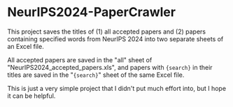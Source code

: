 # NeurIPS2024-PaperCrawler
This project saves the titles of (1) all accepted papers and (2) papers containing specified words from NeurIPS 2024 into two separate sheets of an Excel file.

All accepted papers are saved in the "all" sheet of "NeurIPS2024_accepted_papers.xls", and papers with `{search}` in their titles are saved in the "`{search}`" sheet of the same Excel file.

This is just a very simple project that I didn't put much effort into, but I hope it can be helpful.
